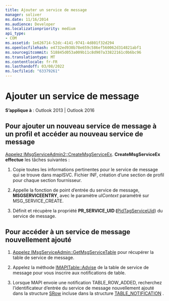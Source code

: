 ```yaml
---
title: Ajouter un service de message
manager: soliver
ms.date: 11/16/2014
ms.audience: Developer
ms.localizationpriority: medium
api_type:
- COM
ms.assetid: 1e626714-52dc-4141-9741-4d801f32d294
ms.openlocfilehash: e4732ed930b78e659c586ef560062d314821abf1
ms.sourcegitcommit: 518845d053a009b11c8d907a33822161c0b6bc96
ms.translationtype: MT
ms.contentlocale: fr-FR
ms.lasthandoff: 03/08/2022
ms.locfileid: "63379261"
---
```

# <a name="add-a-message-service"></a>Ajouter un service de message

**S’applique à** : Outlook 2013 | Outlook 2016
  
## <a name="to-add-a-new-message-service-to-a-profile-and-access-the-new-message-service"></a>Pour ajouter un nouveau service de message à un profil et accéder au nouveau service de message
  
[Appelez IMsgServiceAdmin2::CreateMsgServiceEx](imsgserviceadmin2-createmsgserviceex.md). **CreateMsgServiceEx effectue** les tâches suivantes :
  
1. Copie toutes les informations pertinentes pour le service de message qui se trouve dans mapISVC. Fichier INF, création d’une section de profil pour chaque section fournisseur.

2. Appelle la fonction de point d’entrée du service de message, **MSGSERVICEENTRY**, avec le paramètre _ulContext_ paramétré sur MSG_SERVICE_CREATE.

3. Définit et récupère la propriété **PR_SERVICE_UID (**[PidTagServiceUid](pidtagserviceuid-canonical-property.md)) du service de message.

## <a name="to-access-any-newly-added-message-service"></a>Pour accéder à un service de message nouvellement ajouté
  
1. [Appelez IMsgServiceAdmin::GetMsgServiceTable](imsgserviceadmin-getmsgservicetable.md) pour récupérer la table de service de message.

2. Appelez la méthode [IMAPITable::Advise](imapitable-advise.md) de la table de service de message pour vous inscrire aux notifications de table.

3. Lorsque MAPI envoie une notification TABLE_ROW_ADDED, recherchez l’identificateur d’entrée du service de message nouvellement ajouté dans la structure [SRow](srow.md) incluse dans la structure [TABLE_NOTIFICATION](table_notification.md) .
